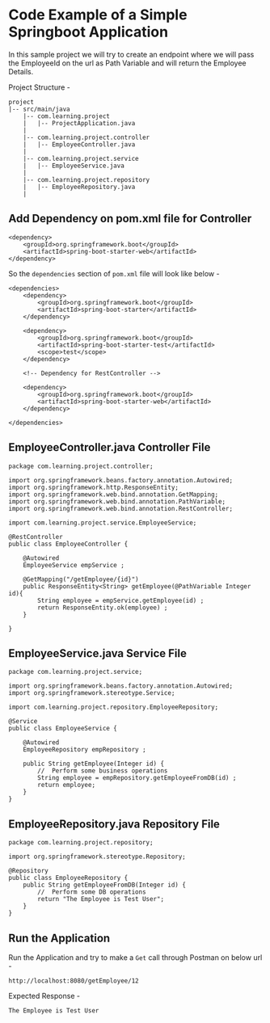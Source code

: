 # Code Example of a Simple Springboot Application

In this sample project we will try to create an endpoint where we will pass the EmployeeId on the url as Path Variable and will return the Employee Details.

Project Structure - 

```
project
|-- src/main/java
    |-- com.learning.project
    |   |-- ProjectApplication.java
    |
    |-- com.learning.project.controller
    |   |-- EmployeeController.java
    |
    |-- com.learning.project.service
    |   |-- EmployeeService.java
    |
    |-- com.learning.project.repository
    |   |-- EmployeeRepository.java
    |

```

## Add Dependency on pom.xml file for Controller

```
<dependency>
    <groupId>org.springframework.boot</groupId>
    <artifactId>spring-boot-starter-web</artifactId>
</dependency>
```

So the `dependencies` section of `pom.xml` file will look like below - 
```
<dependencies>
    <dependency>
        <groupId>org.springframework.boot</groupId>
        <artifactId>spring-boot-starter</artifactId>
    </dependency>

    <dependency>
        <groupId>org.springframework.boot</groupId>
        <artifactId>spring-boot-starter-test</artifactId>
        <scope>test</scope>
    </dependency>

    <!-- Dependency for RestController -->

    <dependency>
        <groupId>org.springframework.boot</groupId>
        <artifactId>spring-boot-starter-web</artifactId>
    </dependency>

</dependencies>
```


## EmployeeController.java Controller File

```
package com.learning.project.controller;

import org.springframework.beans.factory.annotation.Autowired;
import org.springframework.http.ResponseEntity;
import org.springframework.web.bind.annotation.GetMapping;
import org.springframework.web.bind.annotation.PathVariable;
import org.springframework.web.bind.annotation.RestController;

import com.learning.project.service.EmployeeService;

@RestController
public class EmployeeController {
	
	@Autowired
	EmployeeService empService ;
	
	@GetMapping("/getEmployee/{id}")
	public ResponseEntity<String> getEmployee(@PathVariable Integer id){
		String employee = empService.getEmployee(id) ;
		return ResponseEntity.ok(employee) ;
	}
	
}
```


## EmployeeService.java Service File

```
package com.learning.project.service;

import org.springframework.beans.factory.annotation.Autowired;
import org.springframework.stereotype.Service;

import com.learning.project.repository.EmployeeRepository;

@Service
public class EmployeeService {
	
	@Autowired
	EmployeeRepository empRepository ;
	
	public String getEmployee(Integer id) {
		//	Perform some business operations
		String employee = empRepository.getEmployeeFromDB(id) ;
		return employee;
	}
}
```

## EmployeeRepository.java Repository File

```
package com.learning.project.repository;

import org.springframework.stereotype.Repository;

@Repository
public class EmployeeRepository {
	public String getEmployeeFromDB(Integer id) {
		//	Perform some DB operations
		return "The Employee is Test User"; 
	}
}
```


## Run the Application

Run the Application and try to make a `Get` call through Postman on below url - 

```
http://localhost:8080/getEmployee/12
```

Expected Response - 

```
The Employee is Test User
```